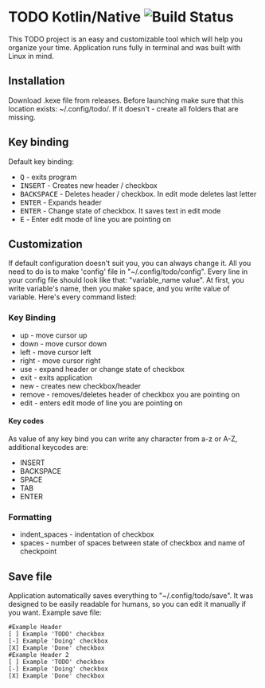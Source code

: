 # TODO Kotlin/Native ![Build Status](https://travis-ci.org/twbs/bootstrap-rubygem.svg?branch=master)
This TODO project is an easy and customizable tool which will help you organize your time. Application runs fully in terminal and was built with Linux in mind.

## Installation
Download .kexe file from releases. Before launching make sure that this location exists: ~/.config/todo/. If it doesn't - create all folders that are missing.

## Key binding
Default key binding:
* <kbd>Q</kbd> - exits program
* <kbd>INSERT</kbd> - Creates new header / checkbox
* <kbd>BACKSPACE</kbd> - Deletes header / checkbox. In edit mode deletes last letter
* <kbd>ENTER</kbd> - Expands header
* <kbd>ENTER</kbd> - Change state of checkbox. It saves text in edit mode
* <kbd>E</kbd> - Enter edit mode of line you are pointing on

## Customization
If default configuration doesn't suit you, you can always change it. All you need to do is to make 'config' file in "~/.config/todo/config".
Every line in your config file should look like that: "variable_name value". At first, you write variable's name, then you make space, and you write value of variable.
Here's every command listed:

### Key Binding
* up - move cursor up
* down - move cursor down
* left - move cursor left
* right - move cursor right
* use - expand header or change state of checkbox
* exit - exits application
* new - creates new checkbox/header
* remove - removes/deletes header of checkbox you are pointing on
* edit - enters edit mode of line you are pointing on
#### Key codes
As value of any key bind you can write any character from a-z or A-Z, additional keycodes are:
* INSERT
* BACKSPACE
* SPACE
* TAB
* ENTER

### Formatting
* indent_spaces - indentation of checkbox
* spaces - number of spaces between state of checkbox and name of checkpoint

## Save file
Application automatically saves everything to "~/.config/todo/save". It was designed to be easily readable for humans, so you can edit it manually if you want. Example save file:
```
#Example Header
[ ] Example 'TODO' checkbox
[-] Example 'Doing' checkbox
[X] Example 'Done' checkbox
#Example Header 2
[ ] Example 'TODO' checkbox
[-] Example 'Doing' checkbox
[X] Example 'Done' checkbox
```